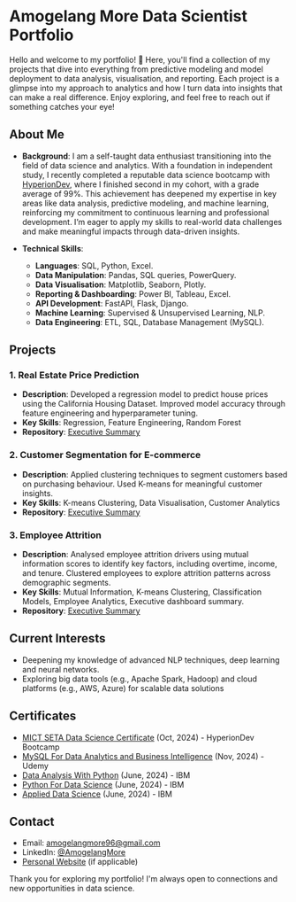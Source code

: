 # Amogelang More Data Scientist Portfolio

Hello and welcome to my portfolio! 🎉 Here, you'll find a collection of my projects that dive into everything from predictive modeling and model deployment to data analysis, visualisation, and reporting. Each project is a glimpse into my approach to analytics and how I turn data into insights that can make a real difference. Enjoy exploring, and feel free to reach out if something catches your eye!

## **About Me**
* **Background**:
I am a self-taught data enthusiast transitioning into the field of data science and analytics. With a foundation in independent study, I recently completed a reputable data science bootcamp with [HyperionDev](https://www.hyperiondev.com/portfolio/270386/), where I finished second in my cohort, with a grade average of 99%. This achievement has deepened my expertise in key areas like data analysis, predictive modeling, and machine learning, reinforcing my commitment to continuous learning and professional development. I’m eager to apply my skills to real-world data challenges and make meaningful impacts through data-driven insights.

* **Technical Skills**:
  - **Languages**: SQL, Python, Excel.
  - **Data Manipulation**: Pandas, SQL queries, PowerQuery.
  - **Data Visualisation**: Matplotlib, Seaborn, Plotly.
  - **Reporting & Dashboarding**: Power BI, Tableau, Excel.
  - **API Development**: FastAPI, Flask, Django.
  - **Machine Learning**: Supervised & Unsupervised Learning, NLP.
  - **Data Engineering**: ETL, SQL, Database Management (MySQL).

## **Projects**

### 1. Real Estate Price Prediction 
   - **Description**: Developed a regression model to predict house prices using the California Housing Dataset. Improved model accuracy through feature engineering and hyperparameter tuning.
   - **Key Skills**: Regression, Feature Engineering, Random Forest
   - **Repository**: [Executive Summary](https://github.com/Just-Aymz/Real-Estate-Prediction/edit/main/README.md)

### 2. Customer Segmentation for E-commerce
   - **Description**: Applied clustering techniques to segment customers based on purchasing behaviour. Used K-means for meaningful customer insights.
   - **Key Skills**: K-means Clustering, Data Visualisation, Customer Analytics
   - **Repository**: [Executive Summary](https://github.com/Just-Aymz/RFM-Segmentation-Analysis/blob/main/README.md)

### 3. Employee Attrition
  - **Description**: Analysed employee attrition drivers using mutual information scores to identify key factors, including overtime, income, and tenure. Clustered employees to explore attrition patterns across demographic segments.
  - **Key Skills**: Mutual Information, K-means Clustering, Classification Models, Employee Analytics, Executive dashboard summary.
  - **Repository**: [Executive Summary](https://github.com/Just-Aymz/HR-Employee-Attrition-Prediction/blob/main/Attrition_Report.ipynb)

## **Current Interests**
- Deepening my knowledge of advanced NLP techniques, deep learning and neural networks.
- Exploring big data tools (e.g., Apache Spark, Hadoop) and cloud platforms (e.g., AWS, Azure) for scalable data solutions

## **Certificates**
  * [MICT SETA Data Science Certificate](https://www.hyperiondev.com/portfolio/270386/) (Oct, 2024) - HyperionDev Bootcamp
  * [MySQL For Data Analytics and Business Intelligence](https://www.udemy.com/home/my-courses/learning/) (Nov, 2024) - Udemy
  * [Data Analysis With Python](https://skills.yourlearning.ibm.com/certificate/share/d7a447ffb2ewogICJsZWFybmVyQ05VTSIgOiAiMjg1MDA4NlJFRyIsCiAgIm9iamVjdFR5cGUiIDogIkFDVElWSVRZIiwKICAib2JqZWN0SWQiIDogIlNOLUNPVVJTRS1WMTpDT0dOSVRJVkVDTEFTUytEQTAxMDFFTitWMSIKfQ03fe1aa1aa-10) (June, 2024) - IBM
  * [Python For Data Science](https://skills.yourlearning.ibm.com/certificate/share/e480d5cd3bewogICJvYmplY3RJZCIgOiAiU04tQ09VUlNFLVYxOkNPR05JVElWRUNMQVNTK1BZMDEwMUVOK1YzIiwKICAib2JqZWN0VHlwZSIgOiAiQUNUSVZJVFkiLAogICJsZWFybmVyQ05VTSIgOiAiMjg1MDA4NlJFRyIKfQ9a316f0634-10) (June, 2024) - IBM
  * [Applied Data Science](https://skills.yourlearning.ibm.com/certificate/share/8d20440c55ewogICJsZWFybmVyQ05VTSIgOiAiMjg1MDA4NlJFRyIsCiAgIm9iamVjdFR5cGUiIDogIkFDVElWSVRZIiwKICAib2JqZWN0SWQiIDogIlBMQU4tQjZDQkVGQ0EyQkZEIgp99208e61d3a-10) (June, 2024) - IBM

## **Contact**
- Email: [amogelangmore96@gmail.com](https://mail.google.com/amogelangmore96@gmail.com)
- LinkedIn: [@AmogelangMore](www.linkedin.com/in/amogelang-more-5b305a2a6)
- [Personal Website](http://yourwebsite.com) (if applicable)

Thank you for exploring my portfolio! I'm always open to connections and new opportunities in data science.
